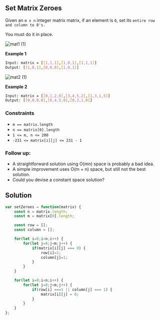 
##  Set Matrix Zeroes

Given an ```m x n``` integer matrix matrix, if an element is ```0```, set its ```entire row and column to 0's.```

You must do it in place.

 
![mat1 (1)](https://github.com/surshreya/leetcode/assets/118065908/3792b597-906c-47e2-9205-16b04ace0ab5)

**Example 1**
```bash
Input: matrix = [[1,1,1],[1,0,1],[1,1,1]]
Output: [[1,0,1],[0,0,0],[1,0,1]]
```
![mat2 (1)](https://github.com/surshreya/leetcode/assets/118065908/7e9867f8-cd57-41a5-bd30-4aa0a8ed2202)

**Example 2**
```bash
Input: matrix = [[0,1,2,0],[3,4,5,2],[1,3,1,5]]
Output: [[0,0,0,0],[0,4,5,0],[0,3,1,0]]
```

### Constraints

- ```m == matrix.length```
- ```n == matrix[0].length```
- ```1 <= m, n <= 200```
- ```-231 <= matrix[i][j] <= 231 - 1```

### Follow up:

- A straightforward solution using O(mn) space is probably a bad idea.
- A simple improvement uses O(m + n) space, but still not the best solution.
- Could you devise a constant space solution?

## Solution

```javascript
var setZeroes = function(matrix) {
    const n = matrix.length;
    const m = matrix[0].length;

    const row = [];
    const column = [];

    for(let i=0;i<n;i++) {
        for(let j=0;j<m;j++) {
            if(matrix[i][j] === 0) {
                row[i]=1;
                column[j]=1;
            }
        }
    }

    for(let i=0;i<n;i++) {
        for(let j=0;j<m;j++) {
            if(row[i] ===1 || column[j] === 1) {
                matrix[i][j] = 0;
            }
        }
    }
};
```
